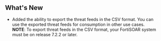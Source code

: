 ## What's New

- Added the ability to export the threat feeds in the CSV format. You can use the exported threat feeds for consumption in other use cases.
**NOTE**: To export threat feeds in the CSV format, your FortiSOAR system must be on release 7.2.2 or later. 
